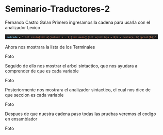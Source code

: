 # Seminario-Traductores-2
Fernando Castro Galan 
Primero ingresamos la cadena para usarla con el analizador Lexico

![Cadena](https://github.com/ByPona/Seminario-Traductores-2/blob/main/Cadena.png)

Ahora nos mostrara la lista de los Terminales

Foto

Seguido de ello nos mostrar el arbol sintactico, que nos ayudara a comprender de que es cada variable

Foto

Posteriormente nos mostrara el analizador sintactico, el cual nos dice de que seccion es cada variable 

Foto

Despues de que nuestra cadena paso todas las pruebas veremos el codigo en ensamblador 

Foto

